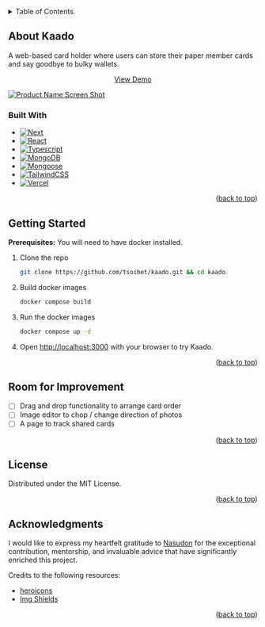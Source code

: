<a name="readme-top"></a>


<!-- TABLE OF CONTENTS -->
<details>
  <summary>Table of Contents</summary>
  <ol>
    <li>
      <a href="#about-kaado">About Kaado</a>
      <ul>
        <li><a href="#built-with">Built With</a></li>
      </ul>
    </li>
    <li><a href="#getting-started">Getting Started</a></li>
    <li><a href="#room-for-improvement">Room for Improvement</a></li>
    <li><a href="#license">License</a></li>
    <li><a href="#acknowledgments">Acknowledgments</a></li>
  </ol>
</details>


<!-- ABOUT THE PROJECT -->
## About Kaado

A web-based card holder where users can store their paper member cards and say goodbye to bulky wallets.

<p align="center">
    <a href="https://kaado.vercel.app/">View Demo</a>
</p>

[![Product Name Screen Shot][product-screenshot]](https://kaado.vercel.app/)


### Built With

* [![Next][Next.js]][Next-url]
* [![React][React.js]][React-url]
* [![Typescript][Typescript]][Typescript-url]
* [![MongoDB][MongoDB]][MongoDB-url]
* [![Mongoose][Mongoose]][MongoDB-url]
* [![TailwindCSS][TailwindCSS]][TailwindCSS-url]
* [![Vercel][Vercel]][Vercel-url]

<p align="right">(<a href="#readme-top">back to top</a>)</p>


<!-- GETTING STARTED -->
## Getting Started

**Prerequisites:** You will need to have docker installed.

1. Clone the repo 
   ```sh
   git clone https://github.com/tsoibet/kaado.git && cd kaado
   ```

2. Build docker images
    ```sh
    docker compose build
    ```

3. Run the docker images
    ```sh
    docker compose up -d
    ```

4. Open [http://localhost:3000](http://localhost:3000) with your browser to try Kaado.

<p align="right">(<a href="#readme-top">back to top</a>)</p>


<!-- ROOM FOR IMPROVEMENT -->
## Room for Improvement

- [ ] Drag and drop functionality to arrange card order
- [ ] Image editor to chop / change direction of photos
- [ ] A page to track shared cards

<p align="right">(<a href="#readme-top">back to top</a>)</p>


<!-- LICENSE -->
## License

Distributed under the MIT License. 

<p align="right">(<a href="#readme-top">back to top</a>)</p>


<!-- ACKNOWLEDGMENTS -->
## Acknowledgments

I would like to express my heartfelt gratitude to [Nasudon](https://github.com/nasudon) for the exceptional contribution, mentorship, and invaluable advice that have significantly enriched this project.

Credits to the following resources:
* [heroicons](https://heroicons.com/)
* [Img Shields](https://shields.io)

<p align="right">(<a href="#readme-top">back to top</a>)</p>


<!-- MARKDOWN LINKS & IMAGES -->
<!-- https://www.markdownguide.org/basic-syntax/#reference-style-links -->
[linkedin-shield]: https://img.shields.io/badge/-LinkedIn-black.svg?style=for-the-badge&logo=linkedin&colorB=555
[linkedin-url]: https://linkedin.com/in/sungyan-t
[product-screenshot]: https://github.com/tsoibet/kaado/assets/59286368/213b7f3b-f140-4f79-8aba-f00a30221d48
[Next.js]: https://img.shields.io/badge/next.js-000000?style=for-the-badge&logo=nextdotjs&logoColor=white
[Next-url]: https://nextjs.org/
[React.js]: https://img.shields.io/badge/React-20232A?style=for-the-badge&logo=react&logoColor=61DAFB
[React-url]: https://reactjs.org/
[Typescript]: https://img.shields.io/badge/typescript-3178C6?style=for-the-badge&logo=typescript&logoColor=white
[Typescript-url]: https://www.typescriptlang.org/
[MongoDB]: https://img.shields.io/badge/mongodb-001E2B?style=for-the-badge&logo=mongodb
[MongoDB-url]: https://www.mongodb.com/
[Mongoose]: https://img.shields.io/badge/mongoose-880000?style=for-the-badge&logo=mongoose
[Mongoose-url]: https://mongoosejs.com/
[TailwindCSS]: https://img.shields.io/badge/tailwindcss-06B6D4?style=for-the-badge&logo=tailwindcss&logoColor=white
[TailwindCSS-url]: https://tailwindcss.com/
[Vercel]: https://img.shields.io/badge/vercel-000000?style=for-the-badge&logo=vercel&logoColor=white
[Vercel-url]: https://vercel.com/
